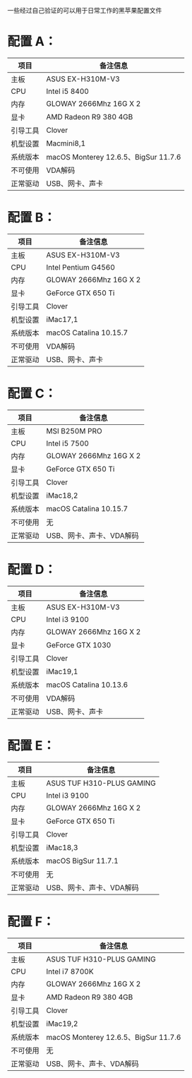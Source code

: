 一些经过自己验证的可以用于日常工作的黑苹果配置文件

# 配置 A：
|项目|备注信息|
|---|---|
|主板|ASUS EX-H310M-V3|
|CPU|Intel i5 8400|
|内存|GLOWAY 2666Mhz 16G X 2|
|显卡|AMD Radeon R9 380 4GB|
|引导工具|Clover|
|机型设置|Macmini8,1|
|系统版本|macOS Monterey 12.6.5、BigSur 11.7.6|
|不可使用|VDA解码|
|正常驱动|USB、网卡、声卡|


# 配置 B：
|项目|备注信息|
|---|---|
|主板|ASUS EX-H310M-V3|
|CPU|Intel Pentium G4560|
|内存|GLOWAY 2666Mhz 16G X 2|
|显卡|GeForce GTX 650 Ti|
|引导工具|Clover|
|机型设置|iMac17,1|
|系统版本|macOS Catalina 10.15.7|
|不可使用|VDA解码|
|正常驱动|USB、网卡、声卡|


# 配置 C：
|项目|备注信息|
|---|---|
|主板|MSI B250M PRO|
|CPU|Intel i5 7500|
|内存|GLOWAY 2666Mhz 16G X 2|
|显卡|GeForce GTX 650 Ti|
|引导工具|Clover|
|机型设置|iMac18,2|
|系统版本|macOS Catalina 10.15.7|
|不可使用|无|
|正常驱动|USB、网卡、声卡、VDA解码|


# 配置 D：
|项目|备注信息|
|---|---|
|主板|ASUS EX-H310M-V3|
|CPU|Intel i3 9100|
|内存|GLOWAY 2666Mhz 16G X 2|
|显卡|GeForce GTX 1030|
|引导工具|Clover|
|机型设置|iMac19,1|
|系统版本|macOS Catalina 10.13.6|
|不可使用|VDA解码|
|正常驱动|USB、网卡、声卡|


# 配置 E：
|项目|备注信息|
|---|---|
|主板|ASUS TUF H310-PLUS GAMING|
|CPU|Intel i3 9100|
|内存|GLOWAY 2666Mhz 16G X 2|
|显卡|GeForce GTX 650 Ti|
|引导工具|Clover|
|机型设置|iMac18,3|
|系统版本|macOS BigSur 11.7.1|
|不可使用|无
|正常驱动|USB、网卡、声卡、VDA解码|


# 配置 F：
|项目|备注信息|
|---|---|
|主板|ASUS TUF H310-PLUS GAMING|
|CPU|Intel i7 8700K|
|内存|GLOWAY 2666Mhz 16G X 2|
|显卡|AMD Radeon R9 380 4GB|
|引导工具|Clover|
|机型设置|iMac19,2|
|系统版本|macOS Monterey 12.6.5、BigSur 11.7.6|
|不可使用|无|
|正常驱动|USB、网卡、声卡、VDA解码|
